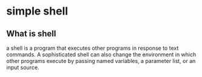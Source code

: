 # **simple shell**
## What is shell
a shell is a program that executes other programs in response to text commands. A sophisticated shell can also change the environment in which other programs execute by passing named variables, a parameter list, or an input source.
